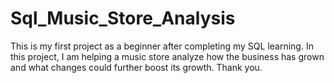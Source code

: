 # Sql_Music_Store_Analysis

This is my first project as a beginner after completing my SQL learning.
In this project, I am helping a music store analyze how the business has grown and what changes could further boost its growth.
Thank you.
